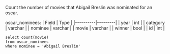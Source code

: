Count the number of movies that Abigail Breslin was nominated for an oscar.

oscar_nominees:
| Field    | Type    |
|----------|---------|
| year     | int     |
| category | varchar |
| nominee  | varchar |
| movie    | varchar |
| winner   | bool    |
| id       | int     |

```
select count(movie)
from oscar_nominees
where nominee = 'Abigail Breslin'
```

